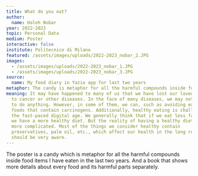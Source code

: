 ```yaml
---
title: What do you eat?
author:
  name: Haleh Nobar
year: 2022-2023
topic: Personal Data
medium: Poster
interactive: false
institute: Politecnico di Milano
featured: /assets/images/uploads/2022-2023_nobar_2.JPG
images:
  - /assets/images/uploads/2022-2023_nobar_1.JPG
  - /assets/images/uploads/2022-2023_nobar_3.JPG
source:
  name: My food diary in Yazio app for last two years
metaphor: The candy is metaphor for all the harmful compounds inside food.
meaning: It may have happened to many of us that we have lost our loved ones due
  to cancer or other diseases. In the face of many diseases, we may not be able
  to do anything. However, in some of them, we can, such as avoiding eating
  foods that contain carcinogens. Additionally, healthy eating is challenging in
  the fast-paced digital age. We generally think that if we eat less fast food,
  we have a more healthy diet. But the reality of having a healthy diet is much
  more complicated. Most of the things we consider healthy contain
  preservatives, palm oil, etc., which affect our health in the long run, and we
  should be very aware.
---
```

The poster is a candy which is metaphor for all the harmful compounds inside food items I have eaten in the last two years. And a book that shows more details about every food and its harmful parts separately.